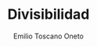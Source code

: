 ---
title: "Divisibilidad"
year: 2022
thumbnail: "assets/img/Logo.png"
topic: "Teoría de Números"
file: "assets/pdf/Divisibilidad.pdf"
author: "Emilio Toscano Oneto"
level: "Básico"
alttext: "Divide sin dividir."
---